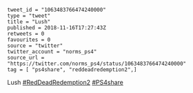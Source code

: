 ```
tweet_id = "1063483766474240000"
type = "tweet"
title = "Lush"
published = 2018-11-16T17:27:43Z
retweets = 0
favourites = 0
source = "twitter"
twitter_account = "norms_ps4"
source_url = "https://twitter.com/norms_ps4/status/1063483766474240000"
tag = [ "ps4share", "reddeadredemption2",]
```

Lush [#RedDeadRedemption2](/tags/reddeadredemption2/) [#PS4share](/tags/ps4share/)

<p class='image'><img src='http://mnf.m17s.net/2018/11/16/DsJA2P7WwAAVICf.jpg' alt=''></p>

